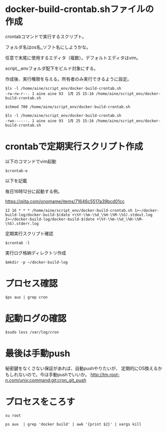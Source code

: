 # docker-build-crontab.shファイルの作成

crontabコマンドで実行するスクリプト。

フォルダ名はos名_ソフト名にしようかな。

任意で末尾に使用するエディタ（複数）。デフォルトエディタはvim。

script__envフォルダ配下をビルド対象にする。

作成後、実行権限を与える。所有者のみ実行できるように設定。

```
$ls -l /home/aine/script_env/docker-build-crontab.sh
-rw-rw-r--. 1 aine aine 93  1月 25 15:16 /home/aine/script_env/docker-build-crontab.sh

$chmod 700 /home/aine/script_env/docker-build-crontab.sh

$ls -l /home/aine/script_env/docker-build-crontab.sh
-rwx------. 1 aine aine 93  1月 25 15:16 /home/aine/script_env/docker-build-crontab.sh
```

# crontabで定期実行スクリプト作成

以下のコマンドでvim起動
```
$crontab-e
```

以下を記載

毎日16時12分に起動する例。 </br>

https://qiita.com/onomame/items/71646c5517a39bcd01cc </br>

```
12 16 * * * /home/aine/script_env/docker-build-crontab.sh 1>~/docker-build-log/docker-build-$(date +\%Y-\%m-\%d_\%H-\%M-\%S).stdout.log 2>~/docker-build-log/docker-build-$(date +\%Y-\%m-\%d_\%H-\%M-\%S).stderr.log
```

定期実行スクリプト確認

```
$crontab -l
```

実行ログ格納ディレクトリ作成

```
$mkdir -p ~/docker-build-log
```

# プロセス確認

```
$ps aux | grep cron
```

# 起動ログの確認

```
$sudo less /var/log/cron
```

# 最後は手動push

秘密鍵をなくさない保証があれば、自動pushやりたいが、
定期的にOS換えるかもしれないので。今は手動pushでいいか。
http://tm.root-n.com/unix:command:git:cron_git_push

# プロセスをころす

```
su root

ps aux  | grep 'docker build' | awk '{print $2}' | xargs kill
```
